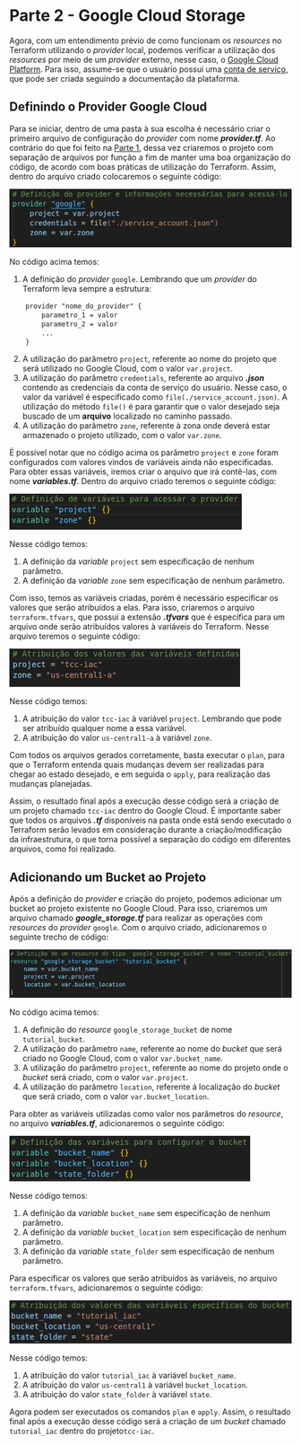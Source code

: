 # Parte 2 - Google Cloud Storage

Agora, com um entendimento prévio de como funcionam os _resources_ no Terraform utilizando o _provider_ local, podemos verificar a utilização dos _resources_ por meio de um _provider_ externo, nesse caso, o [Google Cloud Platform](https://cloud.google.com/). Para isso, assume-se que o usuário possui uma [conta de serviço](https://cloud.google.com/iam/docs/service-accounts?hl=pt-br), que pode ser criada seguindo a documentação da plataforma.

## Definindo o Provider Google Cloud

Para se iniciar, dentro de uma pasta à sua escolha é necessário criar o primeiro arquivo de configuração do _provider_ com nome  **_provider.tf_**. Ao contrário do que foi feito na [Parte 1](../parte1/main.md), dessa vez criaremos o projeto com separação de arquivos por função a fim de manter uma boa organização do código, de acordo com boas práticas de utilização do Terraform. Assim, dentro do arquivo criado colocaremos o seguinte código:

![Definição inicial do provider](images/provider_config.png)

No código acima temos:

1. A definição do _provider_  ```google```. Lembrando que um _provider_ do Terraform leva sempre a estrutura:

```
    provider "nome_do_provider" {
        parametro_1 = valor
        parametro_2 = valor
        ...
    }
```

2. A utilização do parâmetro ```project```, referente ao nome do projeto que será utilizado no Google Cloud, com o valor ```var.project```.
3. A utilização do parâmetro ```credentials```, referente ao arquivo **_.json_** contendo as credenciais da conta de serviço do usuário. Nesse caso, o valor da variável é especificado como ```file(./service_account.json)```. A utilização do método ```file()``` é para garantir que o valor desejado seja buscado de um **arquivo** localizado no caminho passado.
4. A utilização do parâmetro ```zone```, referente à zona onde deverá estar armazenado o projeto utilizado, com o valor ```var.zone```.

É possível notar que no código acima os parâmetro ```project``` e ```zone``` foram configurados com valores vindos de variáveis ainda não especificadas. Para obter essas variáveis, iremos criar o arquivo que irá contê-las, com nome **_variables.tf_**. Dentro do arquivo criado teremos o seguinte código:

![Definição inicial de variáveis](images/variaveis_inicial.png)

Nesse código temos:

1. A definição da _variable_ ```project``` sem especificação de nenhum parâmetro.
2. A definição da _variable_ ```zone``` sem especificação de nenhum parâmetro.

Com isso, temos as variáveis criadas, porém é necessário especificar os valores que serão atribuídos a elas. Para isso, criaremos o arquivo ```terraform.tfvars```, que possui a extensão **_.tfvars_** que é específica para um arquivo onde serão atribuídos valores à variáveis do Terraform. Nesse arquivo teremos o seguinte código:

![Atribuição dos valores das variáveis](images/valores_variaveis.png)

Nesse código temos:

1. A atribuição do valor ```tcc-iac``` à variável ```project```. Lembrando que pode ser atribuído qualquer nome a essa variável.
2. A atribuição do valor ```us-central1-a``` à variável ```zone```.

Com todos os arquivos gerados corretamente, basta executar o ```plan```, para que o Terraform entenda quais mudanças devem ser realizadas para chegar ao estado desejado, e em seguida o ```apply```, para realização das mudanças planejadas.

Assim, o resultado final após a execução desse código será a criação de um projeto chamado ```tcc-iac``` dentro do Google Cloud. É importante saber que todos os arquivos **_.tf_** disponíveis na pasta onde está sendo executado o Terraform serão levados em consideração durante a criação/modificação da infraestrutura, o que torna possível a separação do código em diferentes arquivos, como foi realizado.

## Adicionando um Bucket ao Projeto

Após a definição do _provider_ e criação do projeto, podemos adicionar um bucket ao projeto existente no Google Cloud. Para isso, criaremos um arquivo chamado **_google_storage.tf_** para realizar as operações com _resources_ do _provider_ ```google```. Com o arquivo criado, adicionaremos o seguinte trecho de código:

![Adição do resource google_storage_bucket](images/resource_google_bucket.png)

No código acima temos:

1. A definição do _resource_  ```google_storage_bucket``` de nome ```tutorial_bucket```.
2. A utilização do parâmetro ```name```, referente ao nome do _bucket_ que será criado no Google Cloud, com o valor ```var.bucket_name```.
3. A utilização do parâmetro ```project```, referente ao nome do projeto onde o _bucket_ será criado, com o valor ```var.project```.
4. A utilização do parâmetro ```location```, referente á localização do _bucket_ que será criado, com o valor ```var.bucket_location```.

Para obter as variáveis utilizadas como valor nos parâmetros do _resource_, no arquivo **_variables.tf_**, adicionaremos o seguinte código:

![Definição de variáveis do resource google_storage_bucket](images/variaveis_bucket.png)

Nesse código temos:

1. A definição da _variable_ ```bucket_name``` sem especificação de nenhum parâmetro.
2. A definição da _variable_ ```bucket_location``` sem especificação de nenhum parâmetro.
3. A definição da _variable_ ```state_folder``` sem especificação de nenhum parâmetro.

Para especificar os valores que serão atribuídos às variáveis, no arquivo ```terraform.tfvars```, adicionaremos o seguinte código:

![Atribuição dos valores das variáveis do resource bucket](images/valores_variaveis_bucket.png)

Nesse código temos:

1. A atribuição do valor ```tutorial_iac``` à variável ```bucket_name```.
2. A atribuição do valor ```us-central1``` à variável ```bucket_location```.
3. A atribuição do valor ```state_folder``` à variável ```state```.

Agora podem ser executados os comandos ```plan``` e ```apply```. Assim, o resultado final após a execução desse código será a criação de um _bucket_ chamado ```tutorial_iac``` dentro do projeto```tcc-iac```.
